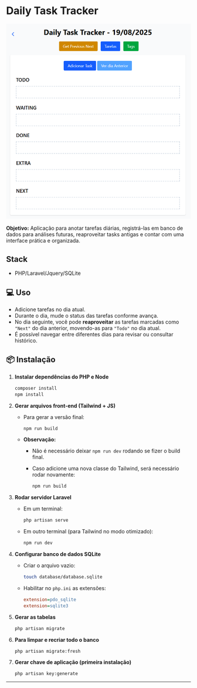 # Daily Task Tracker

![Diagrama de fluxo de trabalho](docs/daily-task-tracker-home.png)

**Objetivo:**
Aplicação para anotar tarefas diárias, registrá-las em banco de dados para análises futuras, reaproveitar tasks antigas e contar com uma interface prática e organizada.

## Stack

+ PHP/Laravel/Jquery/SQLite

## 💻 Uso

* Adicione tarefas no dia atual.
* Durante o dia, mude o status das tarefas conforme avança.
* No dia seguinte, você pode **reaproveitar** as tarefas marcadas como `"Next"` do dia anterior, movendo-as para `"Todo"` no dia atual.
* É possível navegar entre diferentes dias para revisar ou consultar histórico.

## 📦 Instalação

1. **Instalar dependências do PHP e Node**

   ```bash
   composer install
   npm install
   ```

2. **Gerar arquivos front-end (Tailwind + JS)**

   * Para gerar a versão final:

     ```bash
     npm run build
     ```

   * **Observação:**

     * Não é necessário deixar `npm run dev` rodando se fizer o build final.
     * Caso adicione uma nova classe do Tailwind, será necessário rodar novamente:

       ```bash
       npm run build
       ```

3. **Rodar servidor Laravel**

   * Em um terminal:

     ```bash
     php artisan serve
     ```

   * Em outro terminal (para Tailwind no modo otimizado):

     ```bash
     npm run dev
     ```

4. **Configurar banco de dados SQLite**

   * Criar o arquivo vazio:

     ```bash
     touch database/database.sqlite
     ```

   * Habilitar no `php.ini` as extensões:

     ```ini
     extension=pdo_sqlite
     extension=sqlite3
     ```

5. **Gerar as tabelas**

   ```bash
   php artisan migrate
   ```

6. **Para limpar e recriar todo o banco**

   ```bash
   php artisan migrate:fresh
   ```

7. **Gerar chave de aplicação (primeira instalação)**

   ```bash
   php artisan key:generate
   ```

---


